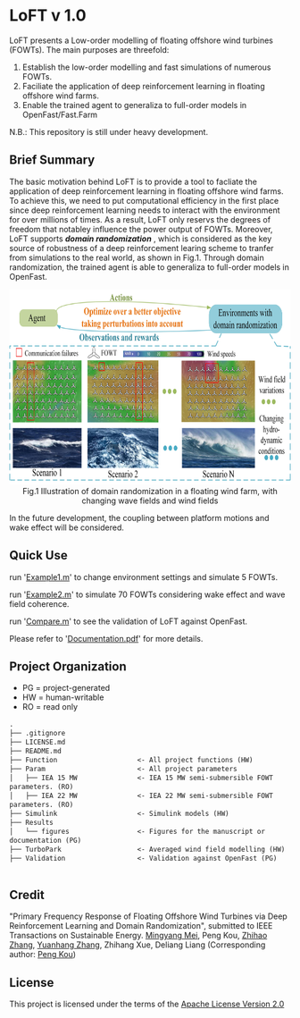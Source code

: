 # LoFT v 1.0

  LoFT presents a Low-order modelling of floating offshore wind turbines (FOWTs). The main purposes are threefold:
1. Establish the low-order modelling and fast simulations of numerous FOWTs.
2. Faciliate the application of deep reinforcement learning in floating offshore wind farms.
3. Enable the trained agent to generaliza to full-order models in OpenFast/Fast.Farm

N.B.: This repository is still under heavy development.


## Brief Summary
   The basic motivation behind LoFT is to provide a tool to facliate the application of deep reinforcement learning in floating offshore wind farms. To achieve this, we need to put computational efficiency in the first place since deep reinforcement learning needs to interact with the environment for over millions of times. As a result, LoFT  only reservs the degrees of freedom that notabley influence the power output of FOWTs. Moreover, LoFT supports **_domain randomization_** , which is considered as the key source of robustness of a deep reinforcement learing scheme to tranfer from simulations to the real world, as shown in Fig.1. Through domain randomization, the trained agent is able to generaliza to full-order models in OpenFast.

<div align=center>
     <img src="Results/Figure/DR.jpg" height="350"/> 
</div>

<!-- your comment goes here <div align=center>
     <img src="Results/Figure/wavefield.gif" height="200"/> <img src="Results/Figure/windfield.gif" height="200"/> 
</div>-->
<div align=center>
      Fig.1 Illustration of domain randomization in a floating wind farm, with changing wave fields and wind fields
</div>

In the future development, the coupling between platform motions and wake effect will be considered.

## Quick Use
run '[Example1.m](Example1.m)' to change environment settings and simulate 5 FOWTs.

run '[Example2.m](Example2.m)' to simulate 70 FOWTs considering wake effect and wave field coherence.

run '[Compare.m](Validation/compare.m)'  to see the validation of LoFT against OpenFast.

Please refer to '[Documentation.pdf](Documentation.pdf)' for more details.

## Project Organization
- PG = project-generated
- HW = human-writable
- RO = read only
```
.
├── .gitignore
├── LICENSE.md
├── README.md
├── Function                    <- All project functions (HW)  
├── Param                       <- All project parameters
│   ├── IEA 15 MW               <- IEA 15 MW semi-submersible FOWT parameters. (RO)
│   ├── IEA 22 MW               <- IEA 22 MW semi-submersible FOWT parameters. (RO)
├── Simulink                    <- Simulink models (HW)
├── Results         
│   └── figures                 <- Figures for the manuscript or documentation (PG)
├── TurboPark                   <- Averaged wind field modelling (HW)
├── Validation                  <- Validation against OpenFast (PG) 


```
## Credit

"Primary Frequency Response of Floating Offshore Wind Turbines via Deep Reinforcement Learning and Domain Randomization", submitted to IEEE Transactions on Sustainable Energy. [Mingyang Mei](https://scholar.google.com/citations?user=jpXmO2UAAAAJ&hl=zh-CN), Peng Kou,  [Zhihao Zhang](https://scholar.google.com/citations?hl=zh-CN&user=Qfr4gA4AAAAJ), [Yuanhang Zhang](https://scholar.google.com/citations?hl=zh-CN&user=1cSO8eAAAAAJ), Zhihang Xue, Deliang Liang (Corresponding author: [Peng Kou](https://gr.xjtu.edu.cn/en/web/koupeng))

## License
This project is licensed under the terms of the [Apache License Version 2.0](LICENSE.txt)
